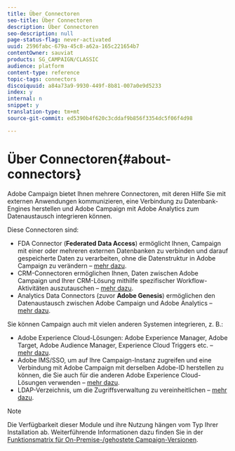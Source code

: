 ```yaml
---
title: Über Connectoren
seo-title: Über Connectoren
description: Über Connectoren
seo-description: null
page-status-flag: never-activated
uuid: 2596fabc-679a-45c8-a62a-165c221654b7
contentOwner: sauviat
products: SG_CAMPAIGN/CLASSIC
audience: platform
content-type: reference
topic-tags: connectors
discoiquuid: a84a73a9-9930-449f-8b81-007a0e9d5233
index: y
internal: n
snippet: y
translation-type: tm+mt
source-git-commit: ed5390b4f620c3cddaf9b856f3354dc5f06f4d98

---
```



# Über Connectoren{#about-connectors}

Adobe Campaign bietet Ihnen mehrere Connectoren, mit deren Hilfe Sie mit externen Anwendungen kommunizieren, eine Verbindung zu Datenbank-Engines herstellen und Adobe Campaign mit Adobe Analytics zum Datenaustausch integrieren können.

Diese Connectoren sind:

* FDA Connector (**Federated Data Access**) ermöglicht Ihnen, Campaign mit einer oder mehreren externen Datenbanken zu verbinden und darauf gespeicherte Daten zu verarbeiten, ohne die Datenstruktur in Adobe Campaign zu verändern – [mehr dazu](../../platform/using/accessing-an-external-database.md).
* CRM-Connectoren ermöglichen Ihnen, Daten zwischen Adobe Campaign und Ihrer CRM-Lösung mithilfe spezifischer Workflow-Aktivitäten auszutauschen – [mehr dazu](../../platform/using/crm-connectors.md).
* Analytics Data Connectors (zuvor **Adobe Genesis**) ermöglichen den Datenaustausch zwischen Adobe Campaign und Adobe Analytics – [mehr dazu](../../platform/using/adobe-analytics-data-connector.md).

Sie können Campaign auch mit vielen anderen Systemen integrieren, z. B.:

* Adobe Experience Cloud-Lösungen: Adobe Experience Manager, Adobe Target, Adobe Audience Manager, Experience Cloud Triggers etc. – [mehr dazu](../../integrations/using/about-campaign-integrations.md).
* Adobe IMS/SSO, um auf Ihre Campaign-Instanz zugreifen und eine Verbindung mit Adobe Campaign mit derselben Adobe-ID herstellen zu können, die Sie auch für die anderen Adobe Experience Cloud-Lösungen verwenden – [mehr dazu](../../integrations/using/about-adobe-id.md).
* LDAP-Verzeichnis, um die Zugriffsverwaltung zu vereinheitlichen – [mehr dazu](../../installation/using/connecting-through-ldap.md).

>[!NOTE]
>
>Die Verfügbarkeit dieser Module und ihre Nutzung hängen vom Typ Ihrer Installation ab. Weiterführende Informationen dazu finden Sie in der [Funktionsmatrix für On-Premise-/gehostete Campaign-Versionen](https://helpx.adobe.com/campaign/kb/acc-on-prem-vs-hosted.html).

